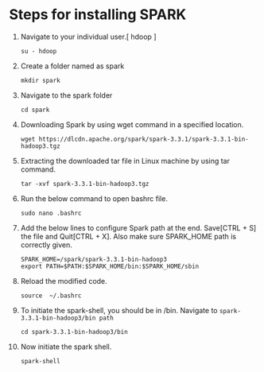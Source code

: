#    Steps for installing SPARK 

1.	Navigate to your individual user.[ hdoop ] 

    ```
    su - hdoop
    ```
    
2.  Create a folder named as spark

    ```
    mkdir spark
    ```
    
3.  Navigate to the spark folder

    ```
    cd spark
    ```
    
4.  Downloading Spark by using wget command in a specified location.

    ```
    wget https://dlcdn.apache.org/spark/spark-3.3.1/spark-3.3.1-bin-hadoop3.tgz
    ```
    
5.  Extracting the downloaded tar file in Linux machine by using tar command.

    ```
    tar -xvf spark-3.3.1-bin-hadoop3.tgz
    ```
    
6.	Run the below command to open bashrc file.

    ```
    sudo nano .bashrc
    ```
    
7.  Add the below lines to configure Spark path at the end. Save[CTRL + S] the file and Quit[CTRL + X]. Also make sure SPARK_HOME path is correctly given.

    ```
    SPARK_HOME=/spark/spark-3.3.1-bin-hadoop3
    export PATH=$PATH:$SPARK_HOME/bin:$SPARK_HOME/sbin
    ```

8.  Reload the modified code.
	
    ```
    source  ~/.bashrc
    ```
    
9.  To initiate the spark-shell, you should be in /bin. Navigate to `spark-3.3.1-bin-hadoop3/bin path`

    ```
    cd spark-3.3.1-bin-hadoop3/bin
    ```
    
10)	 Now initiate the spark shell.

     ```
     spark-shell
     ```
